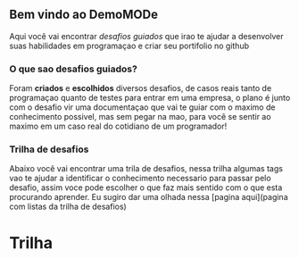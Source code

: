 ## Bem vindo ao DemoMODe

Aqui você vai encontrar _desafios guiados_ que irao te ajudar a desenvolver suas habilidades em programaçao e criar seu portifolio no github

### O que sao desafios guiados?
Foram **criados** e **escolhidos** diversos desafios, de casos reais tanto de programaçao quanto de testes para entrar em uma empresa, o plano é junto com o desafio vir uma documentaçao que vai te guiar com o maximo de conhecimento possivel, mas sem pegar na mao, para você se sentir ao maximo em um caso real do cotidiano de um programador!

### Trilha de desafios
Abaixo você vai encontrar uma trila de desafios, nessa trilha algumas tags vao te ajudar a identificar o conhecimento necessario para passar pelo desafio, assim voce pode escolher o que faz mais sentido com o que esta procurando aprender. Eu sugiro dar uma olhada nessa [pagina aqui](pagina com listas da trilha de desafios)

# Trilha

